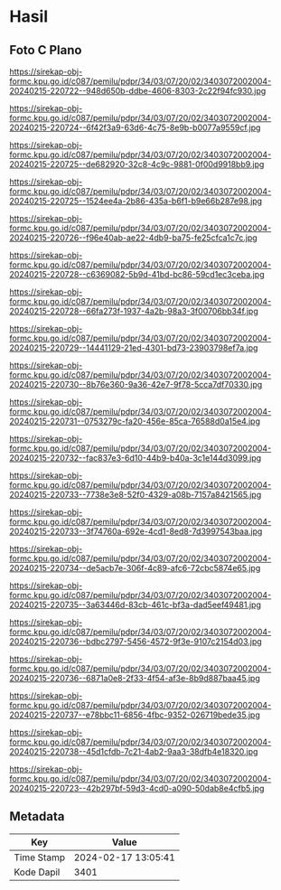 # Hasil

## Foto C Plano

https://sirekap-obj-formc.kpu.go.id/c087/pemilu/pdpr/34/03/07/20/02/3403072002004-20240215-220722--948d650b-ddbe-4606-8303-2c22f94fc930.jpg

https://sirekap-obj-formc.kpu.go.id/c087/pemilu/pdpr/34/03/07/20/02/3403072002004-20240215-220724--6f42f3a9-63d6-4c75-8e9b-b0077a9559cf.jpg

https://sirekap-obj-formc.kpu.go.id/c087/pemilu/pdpr/34/03/07/20/02/3403072002004-20240215-220725--de682920-32c8-4c9c-9881-0f00d9918bb9.jpg

https://sirekap-obj-formc.kpu.go.id/c087/pemilu/pdpr/34/03/07/20/02/3403072002004-20240215-220725--1524ee4a-2b86-435a-b6f1-b9e66b287e98.jpg

https://sirekap-obj-formc.kpu.go.id/c087/pemilu/pdpr/34/03/07/20/02/3403072002004-20240215-220726--f96e40ab-ae22-4db9-ba75-fe25cfca1c7c.jpg

https://sirekap-obj-formc.kpu.go.id/c087/pemilu/pdpr/34/03/07/20/02/3403072002004-20240215-220728--c6369082-5b9d-41bd-bc86-59cd1ec3ceba.jpg

https://sirekap-obj-formc.kpu.go.id/c087/pemilu/pdpr/34/03/07/20/02/3403072002004-20240215-220728--66fa273f-1937-4a2b-98a3-3f00706bb34f.jpg

https://sirekap-obj-formc.kpu.go.id/c087/pemilu/pdpr/34/03/07/20/02/3403072002004-20240215-220729--14441129-21ed-4301-bd73-23903798ef7a.jpg

https://sirekap-obj-formc.kpu.go.id/c087/pemilu/pdpr/34/03/07/20/02/3403072002004-20240215-220730--8b76e360-9a36-42e7-9f78-5cca7df70330.jpg

https://sirekap-obj-formc.kpu.go.id/c087/pemilu/pdpr/34/03/07/20/02/3403072002004-20240215-220731--0753279c-fa20-456e-85ca-76588d0a15e4.jpg

https://sirekap-obj-formc.kpu.go.id/c087/pemilu/pdpr/34/03/07/20/02/3403072002004-20240215-220732--fac837e3-6d10-44b9-b40a-3c1e144d3099.jpg

https://sirekap-obj-formc.kpu.go.id/c087/pemilu/pdpr/34/03/07/20/02/3403072002004-20240215-220733--7738e3e8-52f0-4329-a08b-7157a8421565.jpg

https://sirekap-obj-formc.kpu.go.id/c087/pemilu/pdpr/34/03/07/20/02/3403072002004-20240215-220733--3f74760a-692e-4cd1-8ed8-7d3997543baa.jpg

https://sirekap-obj-formc.kpu.go.id/c087/pemilu/pdpr/34/03/07/20/02/3403072002004-20240215-220734--de5acb7e-306f-4c89-afc6-72cbc5874e65.jpg

https://sirekap-obj-formc.kpu.go.id/c087/pemilu/pdpr/34/03/07/20/02/3403072002004-20240215-220735--3a63446d-83cb-461c-bf3a-dad5eef49481.jpg

https://sirekap-obj-formc.kpu.go.id/c087/pemilu/pdpr/34/03/07/20/02/3403072002004-20240215-220736--bdbc2797-5456-4572-9f3e-9107c2154d03.jpg

https://sirekap-obj-formc.kpu.go.id/c087/pemilu/pdpr/34/03/07/20/02/3403072002004-20240215-220736--6871a0e8-2f33-4f54-af3e-8b9d887baa45.jpg

https://sirekap-obj-formc.kpu.go.id/c087/pemilu/pdpr/34/03/07/20/02/3403072002004-20240215-220737--e78bbc11-6856-4fbc-9352-026719bede35.jpg

https://sirekap-obj-formc.kpu.go.id/c087/pemilu/pdpr/34/03/07/20/02/3403072002004-20240215-220738--45d1cfdb-7c21-4ab2-9aa3-38dfb4e18320.jpg

https://sirekap-obj-formc.kpu.go.id/c087/pemilu/pdpr/34/03/07/20/02/3403072002004-20240215-220723--42b297bf-59d3-4cd0-a090-50dab8e4cfb5.jpg


## Metadata

| Key        | Value               |
| ---------- | ------------------- |
| Time Stamp | 2024-02-17 13:05:41 |
| Kode Dapil | 3401                |



